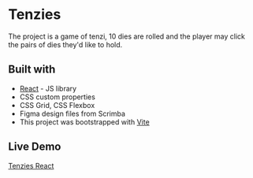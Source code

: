 # Tenzies

The project is a game of tenzi, 10 dies are rolled and the player may click the pairs of dies they'd like to hold.

## Built with

- [React](https://reactjs.org/) - JS library
- CSS custom properties
- CSS Grid, CSS Flexbox
- Figma design files from Scrimba
- This project was bootstrapped with [Vite](https://vitejs.dev/)

## Live Demo
[Tenzies React](https://vladeanclaudiu.github.io/react-tenzies-app/)
